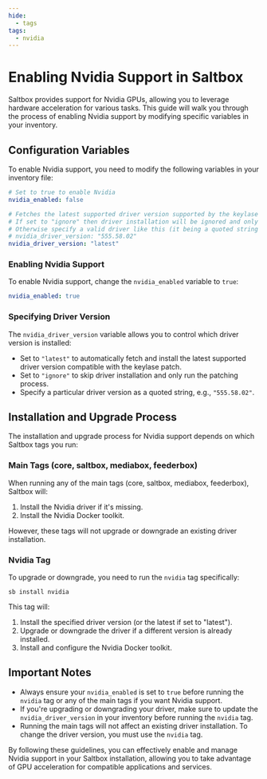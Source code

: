 ```yaml
---
hide:
  - tags
tags:
  - nvidia
---
```


# Enabling Nvidia Support in Saltbox

Saltbox provides support for Nvidia GPUs, allowing you to leverage hardware acceleration for various tasks. This guide will walk you through the process of enabling Nvidia support by modifying specific variables in your inventory.

## Configuration Variables

To enable Nvidia support, you need to modify the following variables in your inventory file:

```yaml
# Set to true to enable Nvidia
nvidia_enabled: false

# Fetches the latest supported driver version supported by the keylase patch when set to "latest"
# If set to "ignore" then driver installation will be ignored and only patching will run.
# Otherwise specify a valid driver like this (it being a quoted string is important):
# nvidia_driver_version: "555.58.02"
nvidia_driver_version: "latest"
```

### Enabling Nvidia Support

To enable Nvidia support, change the `nvidia_enabled` variable to `true`:

```yaml
nvidia_enabled: true
```

### Specifying Driver Version

The `nvidia_driver_version` variable allows you to control which driver version is installed:

- Set to `"latest"` to automatically fetch and install the latest supported driver version compatible with the keylase patch.
- Set to `"ignore"` to skip driver installation and only run the patching process.
- Specify a particular driver version as a quoted string, e.g., `"555.58.02"`.

## Installation and Upgrade Process

The installation and upgrade process for Nvidia support depends on which Saltbox tags you run:

### Main Tags (core, saltbox, mediabox, feederbox)

When running any of the main tags (core, saltbox, mediabox, feederbox), Saltbox will:

1. Install the Nvidia driver if it's missing.
2. Install the Nvidia Docker toolkit.

However, these tags will not upgrade or downgrade an existing driver installation.

### Nvidia Tag

To upgrade or downgrade, you need to run the `nvidia` tag specifically:

```
sb install nvidia
```

This tag will:

1. Install the specified driver version (or the latest if set to "latest").
2. Upgrade or downgrade the driver if a different version is already installed.
3. Install and configure the Nvidia Docker toolkit.

## Important Notes

- Always ensure your `nvidia_enabled` is set to `true` before running the `nvidia` tag or any of the main tags if you want Nvidia support.
- If you're upgrading or downgrading your driver, make sure to update the `nvidia_driver_version` in your inventory before running the `nvidia` tag.
- Running the main tags will not affect an existing driver installation. To change the driver version, you must use the `nvidia` tag.

By following these guidelines, you can effectively enable and manage Nvidia support in your Saltbox installation, allowing you to take advantage of GPU acceleration for compatible applications and services.
